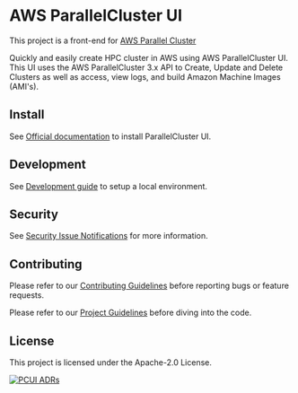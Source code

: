 AWS ParallelCluster UI
================================
This project is a front-end for [AWS Parallel Cluster](https://github.com/aws/aws-parallelcluster)

Quickly and easily create HPC cluster in AWS using AWS ParallelCluster UI. This UI uses the AWS ParallelCluster 3.x API to Create, Update and Delete Clusters as well as access, view logs, and build Amazon Machine Images (AMI's).

## Install
See [Official documentation](https://docs.aws.amazon.com/parallelcluster/latest/ug/install-pcui-v3.html) to install ParallelCluster UI.
## Development

See [Development guide](DEVELOPMENT.md) to setup a local environment.

## Security

See [Security Issue Notifications](CONTRIBUTING.md#security-issue-notifications) for more information.

## Contributing

Please refer to our [Contributing Guidelines](CONTRIBUTING.md) before reporting bugs or feature requests.

Please refer to our [Project Guidelines](PROJECT_GUIDELINES.md) before diving into the code.

## License

This project is licensed under the Apache-2.0 License.

[![PCUI ADRs](https://aws.github.io/aws-parallelcluster-ui/log4brains/badge.svg)](https://aws.github.io/aws-parallelcluster-ui/log4brains/)
